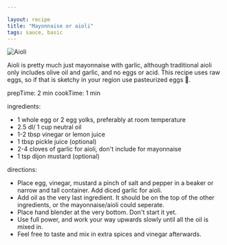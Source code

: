 ```yaml
---

layout: recipe
title: "Mayonnaise or aioli"
tags: sauce, basic
---
```


![Aioli](/recipes/pix/mayonnaise-or-aioli.webp)

Aioli is pretty much just mayonnaise with garlic, although traditional aioli only includes olive oil and garlic, and no eggs or acid. This recipe uses raw eggs, so if that is sketchy in your region use pasteurized eggs 🥚.

prepTime: 2 min
cookTime: 1 min

ingredients:
- 1 whole egg or 2 egg yolks, preferably at room temperature
- 2.5 dl/ 1 cup neutral oil
- 1-2 tbsp vinegar or lemon juice
- 1 tbsp pickle juice (optional)
- 2-4 cloves of garlic for aioli, don't include for mayonnaise
- 1 tsp dijon mustard (optional)

directions:
- Place egg, vinegar, mustard a pinch of salt and pepper in a beaker or narrow and tall container. Add diced garlic for aioli.
- Add oil as the very last ingredient. It should be on the top of the other ingredients, or the mayonnaise/aioli could seperate.
- Place hand blender at the very bottom. Don't start it yet.
- Use full power, and work your way upwards slowly until all the oil is mixed in.
- Feel free to taste and mix in extra spices and vinegar afterwards.
